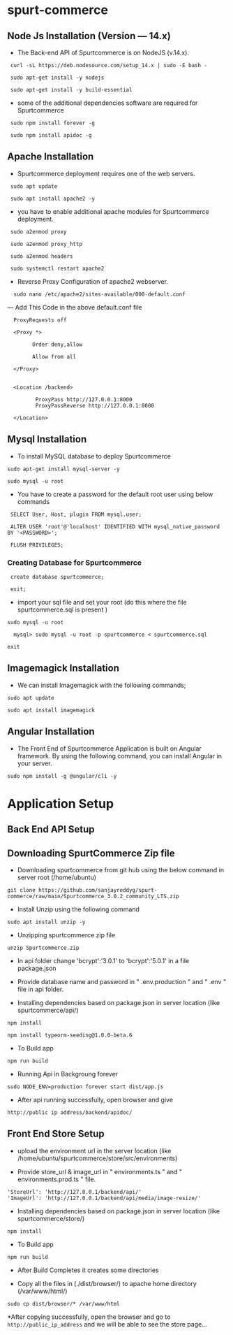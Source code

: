 # spurt-commerce

## Node Js Installation (Version — 14.x)
* The Back-end API of Spurtcommerce is on NodeJS (v.14.x). 
```
 curl -sL https://deb.nodesource.com/setup_14.x | sudo -E bash -
```
```
 sudo apt-get install -y nodejs
```
```
 sudo apt-get install -y build-essential
```
* some of the additional dependencies software are required for Spurtcommerce
```
 sudo npm install forever -g
```
```
 sudo npm install apidoc -g
```

## Apache Installation
* Spurtcommerce deployment requires one of the web servers.
```
 sudo apt update
```
```
 sudo apt install apache2 -y
```
* you have to enable additional apache modules for Spurtcommerce deployment.
```
 sudo a2enmod proxy
```
```
 sudo a2enmod proxy_http
```
```
 sudo a2enmod headers
```
```
 sudo systemctl restart apache2
```
* Reverse Proxy Configuration of apache2 webserver.
```
  sudo nano /etc/apache2/sites-available/000-default.conf 
```
   — Add This Code in the above default.conf file
```
  ProxyRequests off

  <Proxy *>

        Order deny,allow

        Allow from all

  </Proxy>


  <Location /backend>

         ProxyPass http://127.0.0.1:8000
         ProxyPassReverse http://127.0.0.1:8000

  </Location>
  ```
  
## Mysql Installation
* To install MySQL database to deploy Spurtcommerce
```
sudo apt-get install mysql-server -y
```
```
sudo mysql -u root
```
* You have to create a password for the default root user using below commands
```
 SELECT User, Host, plugin FROM mysql.user;
```
```
 ALTER USER 'root'@'localhost' IDENTIFIED WITH mysql_native_password BY '<PASSWORD>';
```
```
 FLUSH PRIVILEGES;
```
### Creating Database for Spurtcommerce
```
 create database spurtcommerce;
```
```
 exit;
 ```
* import your sql file and set your root (do this where the file spurtcommerce.sql is present )
```
sudo mysql -u root
```
```
  mysql> sudo mysql -u root -p spurtcommerce < spurtcommerce.sql  
```
```
exit
```

## Imagemagick Installation
* We can install Imagemagick with the following commands;
```
sudo apt update
```
```
sudo apt install imagemagick
```
## Angular Installation
* The Front End of Spurtcommerce Application is built on Angular framework. By using the following command, you can install Angular in your server.
```
sudo npm install -g @angular/cli -y
```
# Application Setup

## Back End API Setup

## Downloading SpurtCommerce Zip file

* Downloading spurtcommerce from git hub using the below command in server root (/home/ubuntu)
```
git clone https://github.com/sanjayreddyg/spurt-commerce/raw/main/Spurtcommerce_3.0.2_community_LTS.zip
```
* Install Unzip using the following command
```
sudo apt install unzip -y
```
* Unzipping spurtcommerce zip file
```
unzip Spurtcommerce.zip
```
* In api folder change 'bcrypt':'3.0.1' to 'bcrypt':'5.0.1' in a file package.json

* Provide database name and password in " .env.production " and " .env " file in api folder.

* Installing dependencies based on package.json in server location (like spurtcommerce/api/)
```
npm install
```
```
npm install typeorm-seeding@1.0.0-beta.6
```
* To Build app 
```
npm run build
```
* Running Api in Backgroung forever
```
sudo NODE_ENV=production forever start dist/app.js
```
* After api running successfully, open browser and give 
```
http://public ip address/backend/apidoc/ 
```
 
## Front End Store Setup
* upload the environment url in the server location (like /home/ubuntu/spurtcommerce/store/src/environments)

* Provide store_url & image_url in " environments.ts " and " environments.prod.ts " file.
```
'StoreUrl': 'http://127.0.0.1/backend/api/'
'ImageUrl': 'http://127.0.0.1/backend/api/media/image-resize/'
```
* Installing dependencies based on package.json in server location (like spurtcommerce/store/)
```
npm install
```
* To Build app 
```
npm run build
```
* After  Build Completes it creates some directories

* Copy all the files in (./dist/browser/) to apache home directory (/var/www/html/)
```
sudo cp dist/browser/* /var/www/html
```
*After copying successfully, open the browser and go to `http://public_ip_address` and we will be able to see the store page...
